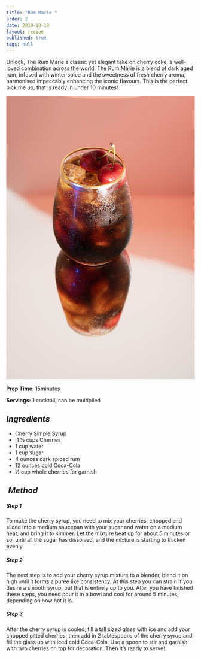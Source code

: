 ```yaml
---
title: "Rum Marie "
order: 2
date: 2019-10-19
layout: recipe
published: true
tags: null
---
```

Unlock, The Rum Marie a classic yet elegant take on cherry coke, a well-loved combination across the world. The Rum Marie is a blend of dark aged rum, infused with winter spice and the sweetness of fresh cherry aroma, harmonised impeccably enhancing the iconic flavours. This is the perfect pick me up, that is ready in under 10 minutes!

![Cherry Rum Coke Cocktail in glass](../uploads/masahiro-naruse-qqil342oex4-unsplash.jpg "Rum Marie ")

**Prep Time:** 15minutes 

**Servings:** 1 cocktail, can be multiplied

## *Ingredients* 

* Cherry Simple Syrup
*  1 ½ cups Cherries
* 1 cup water
* 1 cup sugar
* 4 ounces dark spiced rum
* 12 ounces cold Coca-Cola
* ½ cup whole cherries for garnish 

##  *Method*

##### Step 1

To make the cherry syrup, you need to mix your cherries, chopped and sliced into a medium saucepan with your sugar and water on a medium heat, and bring it to simmer. Let the mixture heat up for about 5 minutes or so, until all the sugar has dissolved, and the mixture is starting to thicken evenly. 

##### Step 2

The next step is to add your cherry syrup mixture to a blender, blend it on high until it forms a puree like consistency. At this step you can strain if you desire a smooth syrup, but that is entirely up to you. After you have finished these steps, you need pour it in a bowl and cool for around 5 minutes, depending on how hot it is. 

##### Step 3

After the cherry syrup is cooled, fill a tall sized glass with ice and add your chopped pitted cherries, then add in 2 tablespoons of the cherry syrup and fill the glass up with iced cold Coca-Cola. Use a spoon to stir and garnish with two cherries on top for decoration. Then it’s ready to serve!